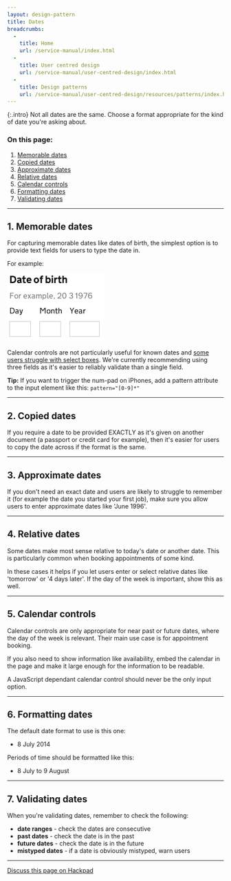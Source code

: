```yaml
---
layout: design-pattern
title: Dates
breadcrumbs:
  -
    title: Home
    url: /service-manual/index.html
  -
    title: User centred design
    url: /service-manual/user-centred-design/index.html
  -
    title: Design patterns
    url: /service-manual/user-centred-design/resources/patterns/index.html
---
```


{:.intro}
Not all dates are the same. Choose a format appropriate for the kind of date you're asking about.


### On this page:

1. [Memorable dates](#memorable-dates)
2. [Copied dates](#copied-dates)
3. [Approximate dates](#approximate-dates)
4. [Relative dates](#relative-dates)
5. [Calendar controls](#calendar-controls)
6. [Formatting dates](#formatting-dates)
7. [Validating dates](#validating-dates)

---

<h2 class="heading-36" id="memorable-dates">1. Memorable dates</h2>


For capturing memorable dates like dates of birth, the simplest option is to provide text fields for users to type the date in.

For example:

<div class="example">
  <img src="/service-manual/assets/images/design-patterns/date-of-birth.png" alt="An example of a date of birth picker">
</div>

Calendar controls are not particularly useful for known dates and [some users struggle with select boxes](https://designnotes.blog.gov.uk/2013/12/05/asking-for-a-date-of-birth/).
We're currently recommending using three fields as it's easier to reliably validate than a single field.

**Tip:** If you want to trigger the num-pad on iPhones, add a pattern attribute to the input element like this: `pattern="[0-9]*"`

---

<h2 class="heading-36" id="copied-dates">2. Copied dates</h2>

If you require a date to be provided EXACTLY as it's given on another document (a passport or credit card for example),
then it's easier for users to copy the date across if the format is the same.

---

<h2 class="heading-36" id="approximate-dates">3. Approximate dates</h2> 

If you don't need an exact date and users are likely to struggle to remember it (for example the date you started your first job),
make sure you allow users to enter approximate dates like 'June 1996'.

---

<h2 class="heading-36" id="relative-dates">4. Relative dates</h2> 

Some dates make most sense relative to today's date or another date.
This is particularly common when booking appointments of some kind.

In these cases it helps if you let users enter or select relative dates like 'tomorrow' or '4 days later'.
If the day of the week is important, show this as well. 

---

<h2 class="heading-36" id="calendar-controls">5. Calendar controls</h2> 

Calendar controls are only appropriate for near past or future dates, where the day of the week is relevant.
Their main use case is for appointment booking.

If you also need to show information like availability, embed the calendar in the page and make it large enough for
the information to be readable.

A JavaScript dependant calendar control should never be the only input option.

---

<h2 class="heading-36" id="formatting-dates">6. Formatting dates</h2> 

The default date format to use is this one:

* 8 July 2014

Periods of time should be formatted like this:

* 8 July to 9 August


---

<h2 class="heading-36" id="validating-dates">7. Validating dates</h2>

When you're validating dates, remember to check the following:

* **date ranges** - check the dates are consecutive
* **past dates** - check the date is in the past
* **future dates** - check the date is in the future
* **mistyped dates** - if a date is obviously mistyped, warn users

---

[Discuss this page on Hackpad](https://designpatterns.hackpad.com/General-dates-vpx6XlVjIbE)

